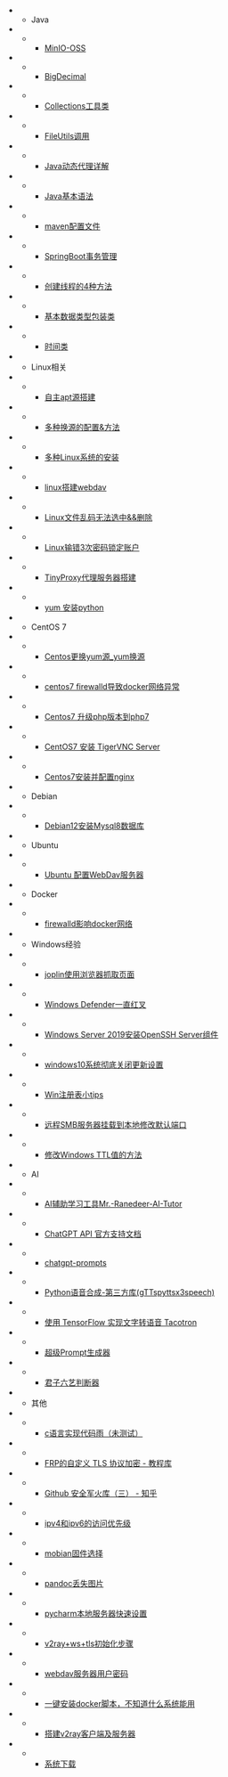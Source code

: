<!-- docs/_sidebar.md -->

* * Java
* * * [MinIO-OSS](/zh/MinIO-OSS.md)
* * * [BigDecimal](/zh/Collections工具类.md)
* * * [Collections工具类](/zh/BigDecimal.md)
* * * [FileUtils调用](/zh/FileUtils调用.md)
* * * [Java动态代理详解](/zh/Java动态代理详解.md)
* * * [Java基本语法](/zh/Java基本语法.md)
* * * [maven配置文件](/zh/maven配置文件.md)
* * * [SpringBoot事务管理](/zh/SpringBoot事务管理.md)
* * * [创建线程的4种方法](/zh/创建线程的4种方法.md)
* * * [基本数据类型包装类](/zh/基本数据类型包装类.md)
* * * [时间类](/zh/时间类.md)

* * Linux相关
* * * [自主apt源搭建](/zh/自主apt源搭建.md)
* * * [多种换源的配置&方法](/zh/多种换源的配置&方法.md)
* * * [多种Linux系统的安装](/zh/多种Linux系统的安装.md)
* * * [linux搭建webdav](/zh/linux搭建webdav.md)
* * * [Linux文件乱码无法选中&&删除](/zh/Linux文件乱码无法选中&&删除.md)
* * * [Linux输错3次密码锁定账户](/zh/Linux输错3次密码锁定账户.md)
* * * [TinyProxy代理服务器搭建](/zh/TinyProxy代理服务器搭建.md)
* * * [yum 安装python](/zh/yum安装python.md)

* * CentOS 7
* * * [Centos更换yum源_yum换源](/zh/Centos更换yum源_yum换源.md)
* * * [centos7 firewalld导致docker网络异常](/zh/firewalld影响docker网络.md)
* * * [Centos7 升级php版本到php7](/zh/Centos7升级php版本到php7.md)
* * * [CentOS7 安装 TigerVNC Server](/zh/CentOS7安装TigerVNCServer.md)
* * * [Centos7安装并配置nginx](/zh/Centos7安装并配置nginx.md)

* * Debian
* * * [Debian12安装Mysql8数据库](/zh/Debian12安装Mysql8数据库.md)

* * Ubuntu
* * * [Ubuntu 配置WebDav服务器](/zh/Ubuntu配置WebDav服务器.md)

* * Docker
* * * [firewalld影响docker网络](/zh/firewalld影响docker网络.md)

* * Windows经验
* * * [joplin使用浏览器抓取页面](/zh/joplin使用浏览器抓取页面.md)
* * * [Windows Defender一直红叉](/zh/WindowsDefender一直红叉.md)
* * * [Windows Server 2019安装OpenSSH Server组件](/zh/WindowsServer2019安装OpenSSHServer组件.md)
* * * [windows10系统彻底关闭更新设置](/zh/windows10系统彻底关闭更新设置.md)
* * * [Win注册表小tips](/zh/Win注册表小tips.md)
* * * [远程SMB服务器挂载到本地修改默认端口](/zh/远程SMB服务器挂载到本地修改默认端口.md)
* * * [修改Windows TTL值的方法](/zh/修改WindowsTTL值的方法.md)

* * AI
* * * [AI辅助学习工具Mr.-Ranedeer-AI-Tutor](/zh/AI辅助学习工具Mr.-Ranedeer-AI-Tutor.md)
* * * [ChatGPT API 官方支持文档](/zh/ChatGPTAPI官方支持文档.md)
* * * [chatgpt-prompts](/zh/chatgpt-prompts.md)
* * * [Python语音合成-第三方库(gTTspyttsx3speech)](/zh/Python语音合成-第三方库(gTTspyttsx3speech).md)
* * * [使用 TensorFlow 实现文字转语音 Tacotron](/zh/使用TensorFlow实现文字转语音Tacotron.md)
* * * [超级Prompt生成器](/zh/超级Prompt生成器.md)
* * * [君子六艺判断器](/zh/君子六艺判断器.md)

* * 其他
* * * [c语言实现代码雨（未测试）](/zh/c语言实现代码雨（未测试）.md)
* * * [FRP的自定义 TLS 协议加密 - 教程库](/zh/FRP的自定义TLS协议加密-教程库.md)
* * * [Github 安全军火库（三） - 知乎](/zh/Github安全军火库（三）-知乎.md)
* * * [ipv4和ipv6的访问优先级](/zh/ipv4和ipv6的访问优先级.md)
* * * [mobian固件选择](/zh/mobian固件选择.md)
* * * [pandoc丢失图片](/zh/pandoc丢失图片.md)
* * * [pycharm本地服务器快速设置](/zh/pycharm本地服务器快速设置.md)
* * * [v2ray+ws+tls初始化步骤](/zh/v2ray+ws+tls初始化步骤.md)
* * * [webdav服务器用户密码](/zh/webdav服务器用户密码.md)
* * * [一键安装docker脚本，不知道什么系统能用](/zh/一键安装docker脚本，不知道什么系统能用.md)
* * * [搭建v2ray客户端及服务器](/zh/搭建v2ray客户端及服务器.md)
* * * [系统下载](/zh/系统下载.md)
